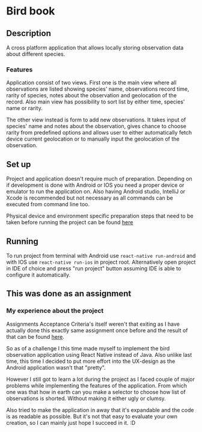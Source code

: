 # Bird book

## Description

A cross platform application that allows locally storing observation data about different species.

### Features

Application consist of two views. First one is the main view where all observations are listed showing species' name, observations record time, rarity of species, notes about the observation and geolocation of the record. Also main view has possibility to sort list by either time, species' name or rarity.

The other view instead is form to add new observations. It takes input of species' name and notes about the observation, gives chance to choose rarity from predefined options and allows user to either automatically fetch device current geolocation or to manually input the geolocation of the observation. 

## Set up

Project and application doesn't require much of preparation. Depending on if development is done with Android or IOS you need a proper device or emulator to run the application on. Also having Android studio, IntelliJ or Xcode is recommended but not necessary as all commands can be executed from command line too.

Physical device and environment specific preparation steps that need to be taken before running the project can be found [here](https://facebook.github.io/react-native/docs/running-on-device)

## Running

To run project from terminal with Android use `react-native run-android` and with IOS use `react-native run-ios` in project root. Alternatively open project in IDE of choice and press "run project" button assuming IDE is able to configure it automatically.

## This was done as an assignment

### My experience about the project

Assignments Acceptance Criteria's itself weren't that exiting as I have actually done this exactly same assignment once before and the result of that can be found [here](https://github.com/Jhoneagle/Bird-Observations).

So as of a challenge I this time made myself to implement the bird observation application using React Native instead of Java. Also unlike last time, this time I decided to put more effort into the UX-design as the Android application wasn't that "pretty".

However I still got to learn a lot during the project as I faced couple of major problems while implementing the features of the application. From which one was that how in earth can you make a selector to choose how list of observations is shorted. Without making it either ugly or clumsy. 

Also tried to make the application in away that it's expandable and the code is as readable as possible. But it's not that easy to evaluate your own creation, so I can mainly just hope I succeed in it. :D
